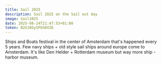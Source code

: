 ```yaml
---
title: Sail 2025
description: Sail 2025 on the Sail out day
image: Sail2025
date: 2025-08-24T21:47:53+01:00
token: B2GJ8GySPGh0XZ6
---
```


Ships and Boats festival in the center of Amsterdam that's happened
every 5 years. Few navy ships + old style sail ships around europe
come to Amsterdam. It's like Den Helder + Rotterdam museum but way
more ship - harbor museum.
